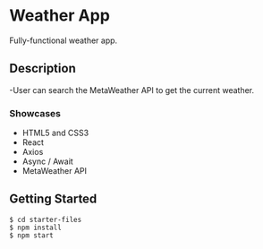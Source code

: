# Weather App

Fully-functional weather app.

## Description

-User can search the MetaWeather API to get the current weather.

### Showcases

-   HTML5 and CSS3
-   React
-   Axios
-   Async / Await
-   MetaWeather API

## Getting Started

```
$ cd starter-files
$ npm install
$ npm start
```


